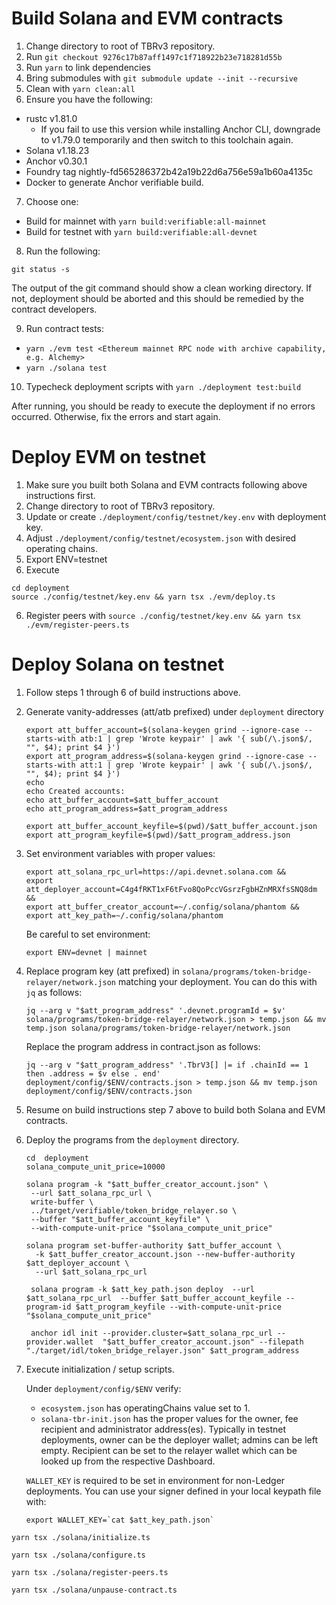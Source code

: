 # Build Solana and EVM contracts

1. Change directory to root of TBRv3 repository.
2. Run `git checkout 9276c17b87aff1497c1f718922b23e718281d55b`
3. Run `yarn` to link dependencies
4. Bring submodules with ```git submodule update --init --recursive```
5. Clean with `yarn clean:all`
6. Ensure you have the following:
  - rustc v1.81.0
    - If you fail to use this version while installing Anchor CLI, downgrade to v1.79.0 temporarily and then switch to this toolchain again.
  - Solana v1.18.23
  - Anchor v0.30.1
  - Foundry tag nightly-fd565286372b42a19b22d6a756e59a1b60a4135c
  - Docker to generate Anchor verifiable build.
7. Choose one:
  - Build for mainnet with `yarn build:verifiable:all-mainnet`
  - Build for testnet with `yarn build:verifiable:all-devnet`
8. Run the following:
```
git status -s
```
The output of the git command should show a clean working directory. If not, deployment should be aborted and this should be remedied by the contract developers.

9. Run contract tests:
  - `yarn ./evm test <Ethereum mainnet RPC node with archive capability, e.g. Alchemy>`
  - `yarn ./solana test`
10. Typecheck deployment scripts with `yarn ./deployment test:build`

After running, you should be ready to execute the deployment if no errors occurred. Otherwise, fix the errors and start again.


# Deploy EVM on testnet

1. Make sure you built both Solana and EVM contracts following above instructions first.
2. Change directory to root of TBRv3 repository.
3. Update or create `./deployment/config/testnet/key.env` with deployment key.
4. Adjust `./deployment/config/testnet/ecosystem.json` with desired operating chains.
5. Export ENV=testnet
6. Execute
```shell
cd deployment
source ./config/testnet/key.env && yarn tsx ./evm/deploy.ts
```
6. Register peers with `source ./config/testnet/key.env && yarn tsx ./evm/register-peers.ts`

# Deploy Solana on testnet


1. Follow steps 1 through 6 of build instructions above.

2. Generate vanity-addresses (att/atb prefixed) under `deployment` directory
   ```shell
   export att_buffer_account=$(solana-keygen grind --ignore-case --starts-with atb:1 | grep 'Wrote keypair' | awk '{ sub(/\.json$/, "", $4); print $4 }')
   export att_program_address=$(solana-keygen grind --ignore-case --starts-with att:1 | grep 'Wrote keypair' | awk '{ sub(/\.json$/, "", $4); print $4 }')
   echo
   echo Created accounts:
   echo att_buffer_account=$att_buffer_account
   echo att_program_address=$att_program_address

   export att_buffer_account_keyfile=$(pwd)/$att_buffer_account.json
   export att_program_keyfile=$(pwd)/$att_program_address.json
   ```

3. Set environment variables with proper values:
   ```shell
   export att_solana_rpc_url=https://api.devnet.solana.com &&
   export att_deployer_account=C4g4fRKT1xF6tFvo8QoPccVGsrzFgbHZnMRXfsSNQ8dm &&
   export att_buffer_creator_account=~/.config/solana/phantom &&
   export att_key_path=~/.config/solana/phantom
   ```

   Be careful to set environment:

   ```shell
   export ENV=devnet | mainnet
   ```

4. Replace program key (att prefixed) in `solana/programs/token-bridge-relayer/network.json` matching your deployment. You can do this with `jq` as follows:

   ```shell
   jq --arg v "$att_program_address" '.devnet.programId = $v' solana/programs/token-bridge-relayer/network.json > temp.json && mv temp.json solana/programs/token-bridge-relayer/network.json
   ```

   Replace the program address in contract.json as follows:

   ```shell
   jq --arg v "$att_program_address" '.TbrV3[] |= if .chainId == 1 then .address = $v else . end' deployment/config/$ENV/contracts.json > temp.json && mv temp.json deployment/config/$ENV/contracts.json
   ```

5. Resume on build instructions step 7 above to build both Solana and EVM contracts.

6. Deploy the programs from the `deployment` directory.

   ```shell
   cd  deployment
   solana_compute_unit_price=10000
   ```

   ```shell
   solana program -k "$att_buffer_creator_account.json" \
    --url $att_solana_rpc_url \
    write-buffer \
    ../target/verifiable/token_bridge_relayer.so \
    --buffer "$att_buffer_account_keyfile" \
    --with-compute-unit-price "$solana_compute_unit_price"
   ```

   ```shell
   solana program set-buffer-authority $att_buffer_account \
     -k $att_buffer_creator_account.json --new-buffer-authority $att_deployer_account \
     --url $att_solana_rpc_url
   ```

   ```shell
    solana program -k $att_key_path.json deploy  --url $att_solana_rpc_url  --buffer $att_buffer_account_keyfile --program-id $att_program_keyfile --with-compute-unit-price "$solana_compute_unit_price"
   ```

   ```shell
    anchor idl init --provider.cluster=$att_solana_rpc_url --provider.wallet  "$att_buffer_creator_account.json" --filepath "./target/idl/token_bridge_relayer.json" $att_program_address
   ```

7. Execute initialization / setup scripts.

   Under `deployment/config/$ENV` verify:

   * `ecosystem.json` has operatingChains value set to 1.
   * `solana-tbr-init.json`  has the proper values for the owner, fee recipient and administrator address(es). Typically in  testnet deployments, owner can be the deployer wallet; admins can be left empty. Recipient can be set to the relayer wallet which can be looked up from the respective Dashboard.

   `WALLET_KEY` is required to be set in environment for non-Ledger deployments.  You can use your signer defined in your local keypath file with:

   ```shell
   export WALLET_KEY=`cat $att_key_path.json`
   ```

  ```shell
  yarn tsx ./solana/initialize.ts
  ```

  ```shell
  yarn tsx ./solana/configure.ts
  ```

  ```shell
  yarn tsx ./solana/register-peers.ts
  ```

  ```shell
  yarn tsx ./solana/unpause-contract.ts
  ```